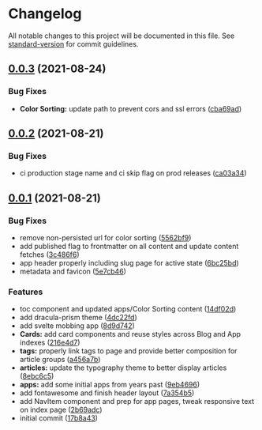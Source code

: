 # Changelog

All notable changes to this project will be documented in this file. See [standard-version](https://github.com/conventional-changelog/standard-version) for commit guidelines.

## [0.0.3](https://github.com/deldreth/nuxt-deldreth.me/compare/v0.0.3-0...v0.0.3) (2021-08-24)

### Bug Fixes

- **Color Sorting:** update path to prevent cors and ssl errors ([cba69ad](https://github.com/deldreth/nuxt-deldreth.me/commit/cba69ad7ae8122b20536ba8103a8aa060c0c32c7))

## [0.0.2](https://github.com/deldreth/nuxt-deldreth.me/compare/v0.0.2-0...v0.0.2) (2021-08-21)

### Bug Fixes

- ci production stage name and ci skip flag on prod releases ([ca03a34](https://github.com/deldreth/nuxt-deldreth.me/commit/ca03a34dd8002858d5fd6cb0a103b65d9ffa2162))

## [0.0.1](https://github.com/deldreth/nuxt-deldreth.me/compare/v0.0.1-16...v0.0.1) (2021-08-21)

### Bug Fixes

- remove non-persisted url for color sorting ([5562bf9](https://github.com/deldreth/nuxt-deldreth.me/commit/5562bf997950349a9e72457b934c281cf194112b))
- add published flag to frontmatter on all content and update content fetches ([3c486f6](https://github.com/deldreth/nuxt-deldreth.me/commit/3c486f6d501179a4f7434cba590b4e18db95d6cc))
- app header properly including slug page for active state ([6bc25bd](https://github.com/deldreth/nuxt-deldreth.me/commit/6bc25bd48359e58dfbe33c1f1ec3a84bc9032583))
- metadata and favicon ([5e7cb46](https://github.com/deldreth/nuxt-deldreth.me/commit/5e7cb4650d3451811ad9c411a0c1784f8d09a870))

### Features

- toc component and updated apps/Color Sorting content ([14df02d](https://github.com/deldreth/nuxt-deldreth.me/commit/14df02d0f5912f1a3f6ceb58cd04d56d90b15feb))
- add dracula-prism theme ([4dc22fd](https://github.com/deldreth/nuxt-deldreth.me/commit/4dc22fd7b7087a8dd6b36122abd31e5949059094))
- add svelte mobbing app ([8d9d742](https://github.com/deldreth/nuxt-deldreth.me/commit/8d9d742540e51f01fb7f0eea9dcc5ee19f82c30d))
- **Cards:** add card components and reuse styles across Blog and App indexes ([216e4d7](https://github.com/deldreth/nuxt-deldreth.me/commit/216e4d7a15595e05d9804209eace9c0525d2ba2b))
- **tags:** properly link tags to page and provide better composition for article groups ([a456a7b](https://github.com/deldreth/nuxt-deldreth.me/commit/a456a7b81b648aab2baf7025597a8ef973507f82))
- **articles:** update the typography theme to better display articles ([8ebc6c5](https://github.com/deldreth/nuxt-deldreth.me/commit/8ebc6c54f6d31d0093dacd296b942da6b43edf37))
- **apps:** add some initial apps from years past ([9eb4696](https://github.com/deldreth/nuxt-deldreth.me/commit/9eb4696ad1974eca99047e9fcff359e4fe3a4821))
- add fontawesome and finish header layout ([7a354b5](https://github.com/deldreth/nuxt-deldreth.me/commit/7a354b507b04d3fe42a1b2f15ce666aa69efb7cc))
- add NavItem component and prep for app pages, tweak responsive text on index page ([2b69adc](https://github.com/deldreth/nuxt-deldreth.me/commit/2b69adc23353be621d2cd2483d7a7c2707429633))
- initial commit ([17b8a43](https://github.com/deldreth/nuxt-deldreth.me/commit/17b8a4364f89826e2e03efded2f5cfabd7d477b2))
